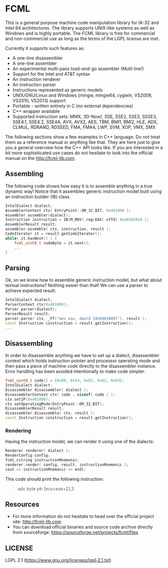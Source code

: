 # FCML
This is a general purpose machine code manipulation library for IA-32 and Intel 64 architectures.
The library supports UNIX-like systems as well as Windows and is highly portable. The FCML library
is free for commercial and non-commercial use as long as the terms of the LGPL license are met.

Currently it supports such features as:

  - A one-line disassembler
  - A one-line assembler
  - An experimental multi-pass load-and-go assembler (Multi line!)
  - Support for the Intel and AT&T syntax
  - An instruction renderer
  - An instruction parser
  - Instructions represented as generic models
  - UNIX/GNU/Linux and Windows (mingw, mingw64, cygwin, VS2008, VS2010, VS2013) support
  - Portable - written entirely in C (no external dependencies)
  - C++ wrapper available
  - Supported instruction sets: MMX, 3D-Now!, SSE, SSE2, SSE3, SSSE3, 
	SSE4.1, SSE4.2, SSE4A, AVX, AVX2, AES, TBM, BMI1, BMI2, 
	HLE, ADX, CLMUL, RDRAND, RDSEED, FMA, FMA4, LWP, SVM, XOP, VMX, SMX

The following sections show a few examples in C++ language. Do not treat them as a reference manual or anything like that. They are here just to give you a general overview how the C++ API looks like. If you are interested in a bit more sophisticated use cases do not hesitate to look into the official manual on the http://fcml-lib.com.

## Assembling
The following code shows how easy it is to assemble anything in a true dynamic way! Notice that it assembles generic instruction model built using an instruction builder (IB) class.

```cpp
IntelDialect dialect;
AssemblerContext ctx( EntryPoint::OM_32_BIT, 0x401000 );
Assembler assembler(dialect);
Instruction instruction = IB(M_MOV).reg(EAX).offd( 0x40302010 );
AssemblerResult result;
assembler.assemble( ctx, instruction, result );
CodeIterator it = result.getCodeIterator();
while( it.hasNext() ) {
	fcml_uint8_t codeByte = it.next();
	...
}
```
## Parsing
Ok, so we know how to assemble generic instruction model, but what about textual instructions? Nothing easier than that! We can use a parser to achieve expected result:
```cpp
IntelDialect dialect;
ParserContext ctx(0x401000);
Parser parser(dialect);
ParserResult result;
parser.parse( ctx, _FT("mov eax, dword [0x0401000]"), result );
const Instruction &instruction = result.getInstruction();
...
```
## Disassembling
In order to disassemble anything we have to set up a dialect, disassembler context which holds instruction pointer and processor operating mode and then pass a piece of machine code directly to the disassembler instance. Error handling has been avoided intentionally to make code simpler.
```cpp
fcml_uint8_t code[] = {0x80, 0x54, 0x01, 0x02, 0x03};
IntelDialect dialect;
Disassembler disassembler( dialect );
DisassemblerContext ctx( code , sizeof( code ) );
ctx.setIP(0x401000);
ctx.setOperatingMode(EntryPoint::OM_32_BIT);
DisassemblerResult result;
disassembler.disassemble( ctx, result );
const Instruction &instruction = result.getInstruction();
```
### Rendering
Having the instruction model, we can render it using one of the dialects:
```cpp
Renderer renderer( dialect );
RenderConfig config;
fcml_cstring instructionMnemonic;
renderer.render( config, result, instructionMnemonic );
cout << instructionMnemonic << endl;
```
This code should print the following instruction: 
>adc byte ptr [ecx+eax+2],3

## Resources
* For more information do not hesitate to head over the official project site: http://fcml-lib.com
* You can download official binaries and source code archive directly from sourceforge: https://sourceforge.net/projects/fcml/files

LICENSE
---
LGPL 2.1 (https://www.gnu.org/licenses/lgpl-2.1.txt)
